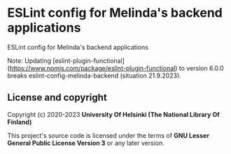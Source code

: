 # ESLint config for Melinda's backend applications

ESLint config for Melinda's backend applications

Note: Updating [eslint-plugin-functional] (https://www.npmjs.com/package/eslint-plugin-functional) to version 6.0.0 breaks eslint-config-melinda-backend (situation 21.9.2023).

## License and copyright

Copyright (c) 2020-2023 **University Of Helsinki (The National Library Of Finland)**

This project's source code is licensed under the terms of **GNU Lesser General Public License Version 3** or any later version.

